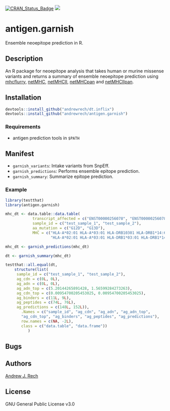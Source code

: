 [![CRAN_Status_Badge](http://www.r-pkg.org/badges/version/antigen.garnish)](http://cran.r-project.org/package=antigen.garnish) ![](https://img.shields.io/badge/build-passing-brightgreen.svg)

# antigen.garnish

Ensemble neoepitope prediction in R.

## Description

An R package for neoepitope analysis that takes human or murine missense variants and returns a summary of ensemble neoepitope prediction using [mhcflurry](https://github.com/hammerlab/mhcflurry), [netMHC](http://www.cbs.dtu.dk/services/NetMHC/), [netMHCII](http://www.cbs.dtu.dk/services/NetMHCII/), [netMHCpan](http://www.cbs.dtu.dk/services/NetMHCpan/) and [netMHCIIpan](http://www.cbs.dtu.dk/services/NetMHCIIpan/).

## Installation

```r
devtools::install_github("andrewrech/dt.inflix")
devtools::install_github("andrewrech/antigen.garnish")
```

### Requirements

* antigen prediction tools in `$PATH`

## Manifest

* `garnish_variants`: Intake variants from SnpEff.
* `garnish_predictions`: Performs ensemble epitope prediction.
* `garnish_summary`: Summarize epitope prediction.

### Example

```r
library(testthat)
library(antigen.garnish)

mhc_dt <- data.table::data.table(
            transcript_affected = c("ENST00000256078", "ENST00000256078"),
            sample_id = c("test_sample_1", "test_sample_2"),
            aa_mutation = c("G12D", "G13D"),
            MHC = c("HLA-A*02:01 HLA-A*03:01 HLA-DRB10301 HLA-DRB1*14:67",
                    "HLA-A*02:01 HLA-A*03:01 HLA-DRB1*03:01 HLA-DRB1*14:67"))

mhc_dt <- garnish_predictions(mhc_dt)

dt <- garnish_summary(mhc_dt)

testthat::all.equal(dt,
    structure(list(
     sample_id = c("test_sample_1", "test_sample_2"),
     ag_cdn = c(0L, 0L),
     ag_adn = c(0L, 0L),
     ag_adn_top = c(5.20144265891428, 1.56599284273263),
     ag_cdn_top = c(0.00954700205453025, 0.00954700205453025),
     ag_binders = c(11L, 9L),
     ag_peptides = c(74L, 76L),
     ag_predictions = c(148L, 152L)),
       .Names = c("sample_id", "ag_cdn", "ag_adn", "ag_adn_top",
       "ag_cdn_top", "ag_binders", "ag_peptides", "ag_predictions"),
       row.names = c(NA, -2L),
       class = c("data.table", "data.frame"))
          )

```

## Bugs

## Authors

[Andrew J. Rech](mailto:andrewrech@gmail.com)

## License

GNU General Public License v3.0